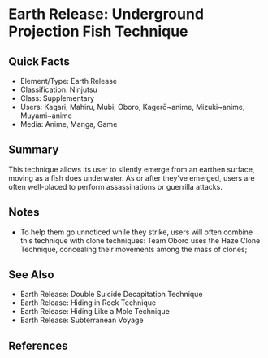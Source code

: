 # Earth Release: Underground Projection Fish Technique

## Quick Facts
- Element/Type: Earth Release
- Classification: Ninjutsu
- Class: Supplementary
- Users: Kagari, Mahiru, Mubi, Oboro, Kagerō~anime, Mizuki~anime, Muyami~anime
- Media: Anime, Manga, Game

## Summary
This technique allows its user to silently emerge from an earthen surface, moving as a fish does underwater. As or after they've emerged, users are often well-placed to perform assassinations or guerrilla attacks.

## Notes
- To help them go unnoticed while they strike, users will often combine this technique with clone techniques: Team Oboro uses the Haze Clone Technique, concealing their movements among the mass of clones;

## See Also

* Earth Release: Double Suicide Decapitation Technique
* Earth Release: Hiding in Rock Technique
* Earth Release: Hiding Like a Mole Technique
* Earth Release: Subterranean Voyage

## References
